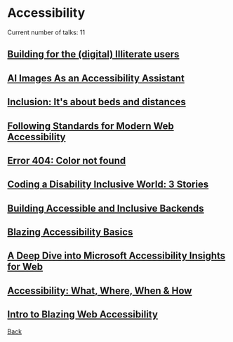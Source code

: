 # Accessibility

Current number of talks: 11

## [Building for the (digital) Illiterate users](BuildingForTheIlliterateUser.md)

## [AI Images As an Accessibility Assistant](AIImagesAsAnAccessibilityAssistant.md)

## [Inclusion: It's about beds and distances](InclusionItsAboutBedsAndDistances.md)

## [Following Standards for Modern Web Accessibility](FollowingStandardsForModernWebAccessibility.md)

## [Error 404: Color not found](Error404ColorNotFound.md)

## [Coding a Disability Inclusive World: 3 Stories](CodingaDisabilityInclusiveWorldStories.md)

## [Building Accessible and Inclusive Backends](BuildingAccessibleInclusiveBackends.md)

## [Blazing Accessibility Basics](BlazingAccessibilityBasics.md)

## [A Deep Dive into Microsoft Accessibility Insights for Web](ADeepDiveInMSAccessibilityInsights.md)

## [Accessibility: What, Where, When & How](AccessibilityWhatWhereWhenAndHow.md)

## [Intro to Blazing Web Accessibility](IntroToBlazingWebAccessibility.md)

[Back](../README.md)